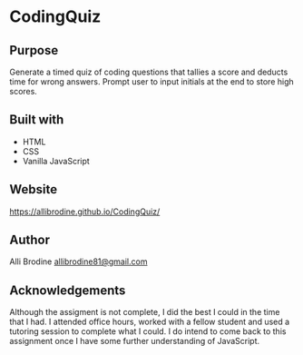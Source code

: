# CodingQuiz

## Purpose

Generate a timed quiz of coding questions that tallies a score and deducts time for wrong answers. Prompt user to input initials at the end to store high scores.

## Built with

* HTML
* CSS
* Vanilla JavaScript

## Website

https://allibrodine.github.io/CodingQuiz/ 

## Author

Alli Brodine allibrodine81@gmail.com

## Acknowledgements

Although the assigment is not complete, I did the best I could in the time that I had. I attended office hours, worked with a fellow student and used a tutoring session to complete what I could. I do intend to come back to this assignment once I have some further understanding of JavaScript.